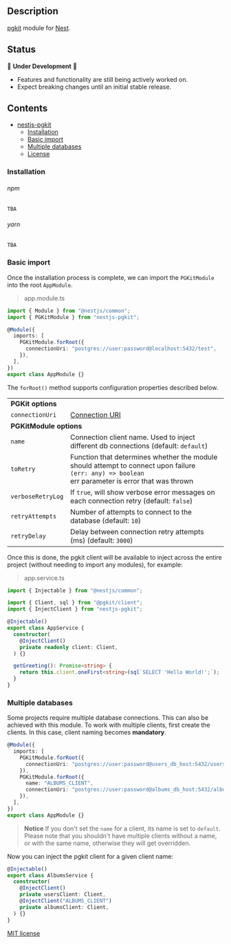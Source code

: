 ## Description

[pgkit](https://www.pgkit.dev/) module
for [Nest](https://github.com/nestjs/nest).

## Status

🚧 **Under Development** 🚧

- Features and functionality are still being actively worked on.
- Expect breaking changes until an initial stable release.

## Contents
* [nestjs-pgkit](#nestjs-pgkit)
    * [Installation](#installation)
    * [Basic import](#basic-import)
    * [Multiple databases](#multiple-databases)
    * [License](#license)

<a name="installation"></a>
### Installation

###### npm

```bash
TBA
```

###### yarn

```bash
TBA
```

<a name="basic-import"></a>
### Basic import

Once the installation process is complete, we can import the `PGKitModule` into the root `AppModule`.


> app.module.ts
```typescript
import { Module } from "@nestjs/common";
import { PGKitModule } from "nestjs-pgkit";

@Module({
  imports: [
    PGKitModule.forRoot({
      connectionUri: "postgres://user:password@localhost:5432/test",
    }),
  ],
})
export class AppModule {}
```

The `forRoot()` method supports configuration properties described below.

<table>
  <tr>
    <td colspan='2'><b>PGKit options</b></td>
  </tr>
  <tr>
    <td><code>connectionUri</code></td>
    <td><a href='https://www.postgresql.org/docs/current/libpq-connect.html#LIBPQ-CONNSTRING'>Connection URI</a></td>
  </tr>
  <tr>
    <td colspan='2'><b>PGKitModule options</b></td>
  </tr>
  <tr>
    <td><code>name</code></td>
    <td>Connection client name. Used to inject different db connections (default: <code>default</code>)</td>
  </tr>
  <tr>
    <td><code>toRetry</code></td>
    <td>Function that determines whether the module should attempt to connect upon failure
<br><code>(err: any) => boolean</code>
<br>err parameter is error that was thrown</td>
  </tr>
  <tr>
    <td><code>verboseRetryLog</code></td>
    <td>If <code>true</code>, will show verbose error messages on each connection retry (default: <code>false</code>)</td>
  </tr>
  <tr>
    <td><code>retryAttempts</code></td>
    <td>Number of attempts to connect to the database (default: <code>10</code>)</td>
  </tr>
  <tr>
    <td><code>retryDelay</code></td>
    <td>Delay between connection retry attempts (ms) (default: <code>3000</code>)</td>
  </tr>
</table>

Once this is done, the pgkit client will be available to inject across the entire project (without needing to
import any modules), for example:

> app.service.ts
```typescript
import { Injectable } from "@nestjs/common";

import { Client, sql } from "@pgkit/client";
import { InjectClient } from "nestjs-pgkit";

@Injectable()
export class AppService {
  constructor(
    @InjectClient()
    private readonly client: Client,
  ) {}

  getGreeting(): Promise<string> {
    return this.client.oneFirst<string>(sql`SELECT 'Hello World!';`);
  }
}
```

<a name="multiple-databases"></a>
### Multiple databases

Some projects require multiple database connections. This can also be achieved with this module.
To work with multiple clients, first create the clients. In this case, client naming becomes **mandatory**.

```typescript
@Module({
  imports: [
    PGKitModule.forRoot({
      connectionUri: "postgres://user:password@users_db_host:5432/users",
    }),
    PGKitModule.forRoot({
      name: "ALBUMS_CLIENT",
      connectionUri: "postgres://user:password@albums_db_host:5432/albums",
    }),
  ],
})
export class AppModule {}
```

> **Notice** If you don't set the `name` for a client, its name is set to `default`. Please note that you shouldn't
> have multiple clients without a name, or with the same name, otherwise they will get overridden.

Now you can inject the pgkit client for a given client name:

```typescript
@Injectable()
export class AlbumsService {
  constructor(
    @InjectClient()
    private usersClient: Client,
    @InjectClient("ALBUMS_CLIENT")
    private albumsClient: Client,
  ) {}
}
```

[MIT license](LICENSE)
